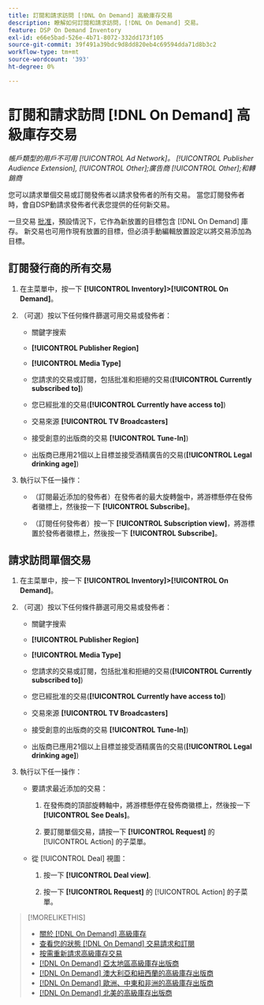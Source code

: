 ```yaml
---
title: 訂閱和請求訪問 [!DNL On Demand] 高級庫存交易
description: 瞭解如何訂閱和請求訪問，[!DNL On Demand] 交易。
feature: DSP On Demand Inventory
exl-id: e66e5bad-526e-4b71-8072-332dd173f105
source-git-commit: 39f491a39bdc9d8dd820eb4c69594dda71d8b3c2
workflow-type: tm+mt
source-wordcount: '393'
ht-degree: 0%

---
```


# 訂閱和請求訪問 [!DNL On Demand] 高級庫存交易

*帳戶類型的用戶不可用 [!UICONTROL Ad Network]。 [!UICONTROL Publisher Audience Extension], [!UICONTROL Other];廣告商 [!UICONTROL Other];和轉銷商*

您可以請求單個交易或訂閱發佈者以請求發佈者的所有交易。 當您訂閱發佈者時，會自DSP動請求發佈者代表您提供的任何新交易。

一旦交易 [批准](/help/dsp/inventory/on-demand-inventory-view-status.md)，預設情況下，它作為新放置的目標包含 [!DNL On Demand] 庫存。 新交易也可用作現有放置的目標，但必須手動編輯放置設定以將交易添加為目標。

## 訂閱發行商的所有交易

1. 在主菜單中，按一下 **[!UICONTROL Inventory]>[!UICONTROL On Demand]**。

1. （可選）按以下任何條件篩選可用交易或發佈者：

   * 關鍵字搜索

   * **[!UICONTROL Publisher Region]**

   * **[!UICONTROL Media Type]**

   * 您請求的交易或訂閱，包括批准和拒絕的交易(**[!UICONTROL Currently subscribed to]**)

   * 您已經批准的交易(**[!UICONTROL Currently have access to]**)

   * 交易來源 **[!UICONTROL TV Broadcasters]**

   * 接受創意的出版商的交易
      **[!UICONTROL Tune-In]**)

   * 出版商已應用21個以上目標並接受酒精廣告的交易(**[!UICONTROL Legal drinking age]**)

1. 執行以下任一操作：

   * （訂閱最近添加的發佈者）在發佈者的最大旋轉盤中，將游標懸停在發佈者徽標上，然後按一下 **[!UICONTROL Subscribe]**。

   * （訂閱任何發佈者）按一下 **[!UICONTROL Subscription view]**，將游標置於發佈者徽標上，然後按一下 **[!UICONTROL Subscribe]**。

## 請求訪問單個交易

1. 在主菜單中，按一下 **[!UICONTROL Inventory]>[!UICONTROL On Demand]**。

1. （可選）按以下任何條件篩選可用交易或發佈者：

   * 關鍵字搜索

   * **[!UICONTROL Publisher Region]**

   * **[!UICONTROL Media Type]**

   * 您請求的交易或訂閱，包括批准和拒絕的交易(**[!UICONTROL Currently subscribed to]**)

   * 您已經批准的交易(**[!UICONTROL Currently have access to]**)

   * 交易來源 **[!UICONTROL TV Broadcasters]**

   * 接受創意的出版商的交易
      **[!UICONTROL Tune-In]**)

   * 出版商已應用21個以上目標並接受酒精廣告的交易(**[!UICONTROL Legal drinking age]**)

1. 執行以下任一操作：

   * 要請求最近添加的交易：

      1. 在發佈商的頂部旋轉軸中，將游標懸停在發佈商徽標上，然後按一下 **[!UICONTROL See Deals]**。

      1. 要訂閱單個交易，請按一下 **[!UICONTROL Request]** 的 [!UICONTROL Action] 的子菜單。
   * 從 [!UICONTROL Deal] 視圖：

      1. 按一下 **[!UICONTROL Deal view]**.

      1. 按一下 **[!UICONTROL Request]** 的 [!UICONTROL Action] 的子菜單。


>[!MORELIKETHIS]
>
>* [關於 [!DNL On Demand] 高級庫存](on-demand-inventory-about.md)
>* [查看您的狀態 [!DNL On Demand] 交易請求和訂閱](on-demand-inventory-view-status.md)
>* [按需重新請求高級庫存交易](on-demand-inventory-rerequest.md)
>* [[!DNL On Demand] 亞太地區高級庫存出版商](on-demand-inventory-publishers-apac.md)
>* [[!DNL On Demand] 澳大利亞和紐西蘭的高級庫存出版商](on-demand-inventory-publishers-anz.md)
>* [[!DNL On Demand] 歐洲、中東和非洲的高級庫存出版商](on-demand-inventory-publishers-emea.md)
>* [[!DNL On Demand] 北美的高級庫存出版商](on-demand-inventory-publishers-na.md)

